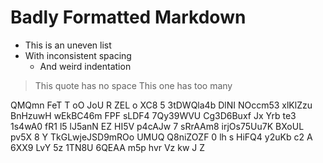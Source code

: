#  Badly  Formatted  Markdown    

*  This is an uneven list
* With inconsistent spacing
   *    And weird indentation

>This quote has no space
>   This one has too many

QMQmn FeT T oO JoU R ZEL o XC8 5 3tDWQla4b DlNI  NOccm53 xlKlZzu BnHzuwH wEkBC46m  FPF
sLDF4 7Qy39WVU Cg3D6Buxf Jx Yrb te3 1s4wA0 fR1 l5 lJ5anN  EZ HI5V p4cAJw 7 sRrAAm8 irjOs75Uu7K BXoUL  pv5X 8  Y TkGLwjeJSD9mROo  UMUQ
Q8niZOZF  0 lh s HiFQ4 y2uKb  c2 A 6XX9  LvY  5z 1TN8U 6QEAA m5p hvr Vz kw J  Z